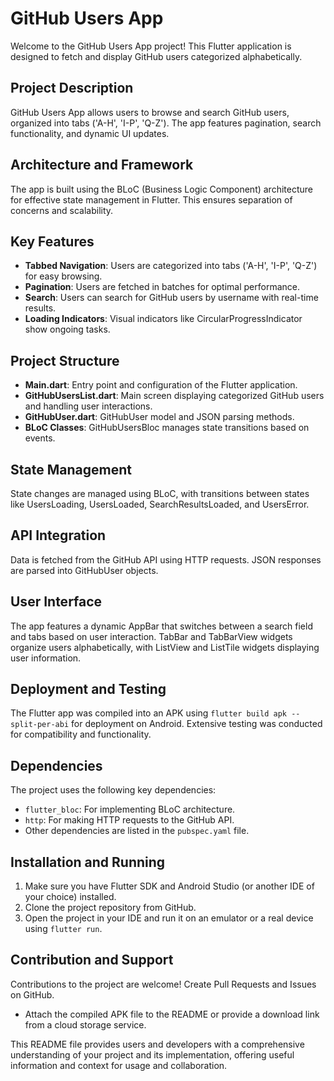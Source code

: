 # GitHub Users App

Welcome to the GitHub Users App project! This Flutter application is designed to fetch and display GitHub users categorized alphabetically.

## Project Description

GitHub Users App allows users to browse and search GitHub users, organized into tabs ('A-H', 'I-P', 'Q-Z'). The app features pagination, search functionality, and dynamic UI updates.

## Architecture and Framework

The app is built using the BLoC (Business Logic Component) architecture for effective state management in Flutter. This ensures separation of concerns and scalability.

## Key Features

- **Tabbed Navigation**: Users are categorized into tabs ('A-H', 'I-P', 'Q-Z') for easy browsing.
- **Pagination**: Users are fetched in batches for optimal performance.
- **Search**: Users can search for GitHub users by username with real-time results.
- **Loading Indicators**: Visual indicators like CircularProgressIndicator show ongoing tasks.

## Project Structure

- **Main.dart**: Entry point and configuration of the Flutter application.
- **GitHubUsersList.dart**: Main screen displaying categorized GitHub users and handling user interactions.
- **GitHubUser.dart**: GitHubUser model and JSON parsing methods.
- **BLoC Classes**: GitHubUsersBloc manages state transitions based on events.

## State Management

State changes are managed using BLoC, with transitions between states like UsersLoading, UsersLoaded, SearchResultsLoaded, and UsersError.

## API Integration

Data is fetched from the GitHub API using HTTP requests. JSON responses are parsed into GitHubUser objects.

## User Interface

The app features a dynamic AppBar that switches between a search field and tabs based on user interaction. TabBar and TabBarView widgets organize users alphabetically, with ListView and ListTile widgets displaying user information.

## Deployment and Testing

The Flutter app was compiled into an APK using `flutter build apk --split-per-abi` for deployment on Android. Extensive testing was conducted for compatibility and functionality.

## Dependencies

The project uses the following key dependencies:
- `flutter_bloc`: For implementing BLoC architecture.
- `http`: For making HTTP requests to the GitHub API.
- Other dependencies are listed in the `pubspec.yaml` file.

## Installation and Running

1. Make sure you have Flutter SDK and Android Studio (or another IDE of your choice) installed.
2. Clone the project repository from GitHub.
3. Open the project in your IDE and run it on an emulator or a real device using `flutter run`.

## Contribution and Support

Contributions to the project are welcome! Create Pull Requests and Issues on GitHub.

- Attach the compiled APK file to the README or provide a download link from a cloud storage service.

This README file provides users and developers with a comprehensive understanding of your project and its implementation, offering useful information and context for usage and collaboration.
